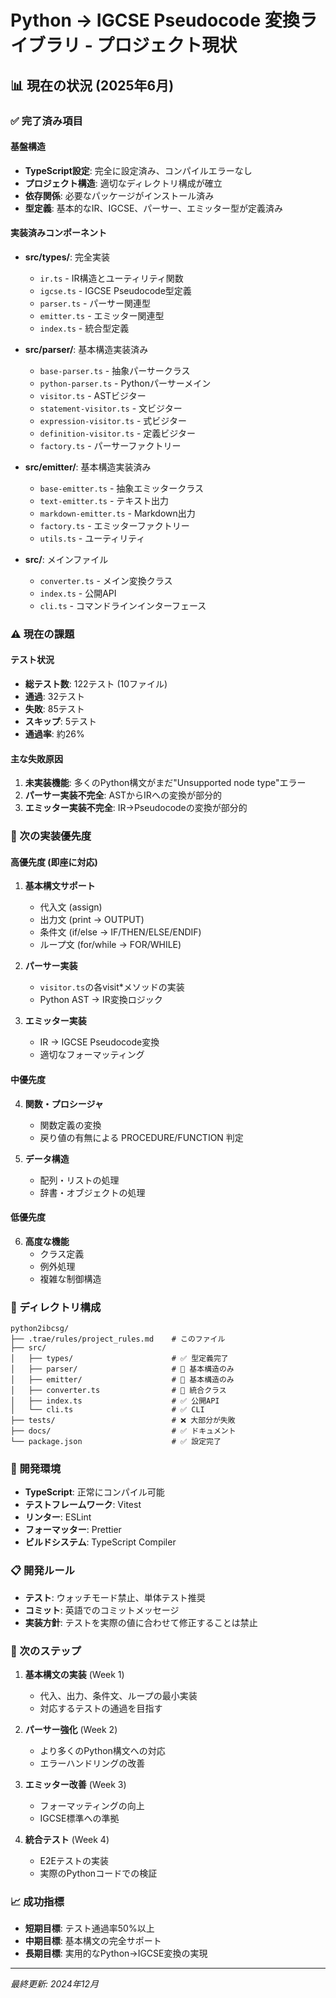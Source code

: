 # Python → IGCSE Pseudocode 変換ライブラリ - プロジェクト現状

## 📊 現在の状況 (2025年6月)

### ✅ 完了済み項目

#### 基盤構造
- **TypeScript設定**: 完全に設定済み、コンパイルエラーなし
- **プロジェクト構造**: 適切なディレクトリ構成が確立
- **依存関係**: 必要なパッケージがインストール済み
- **型定義**: 基本的なIR、IGCSE、パーサー、エミッター型が定義済み

#### 実装済みコンポーネント
- **src/types/**: 完全実装
  - `ir.ts` - IR構造とユーティリティ関数
  - `igcse.ts` - IGCSE Pseudocode型定義
  - `parser.ts` - パーサー関連型
  - `emitter.ts` - エミッター関連型
  - `index.ts` - 統合型定義

- **src/parser/**: 基本構造実装済み
  - `base-parser.ts` - 抽象パーサークラス
  - `python-parser.ts` - Pythonパーサーメイン
  - `visitor.ts` - ASTビジター
  - `statement-visitor.ts` - 文ビジター
  - `expression-visitor.ts` - 式ビジター
  - `definition-visitor.ts` - 定義ビジター
  - `factory.ts` - パーサーファクトリー

- **src/emitter/**: 基本構造実装済み
  - `base-emitter.ts` - 抽象エミッタークラス
  - `text-emitter.ts` - テキスト出力
  - `markdown-emitter.ts` - Markdown出力
  - `factory.ts` - エミッターファクトリー
  - `utils.ts` - ユーティリティ

- **src/**: メインファイル
  - `converter.ts` - メイン変換クラス
  - `index.ts` - 公開API
  - `cli.ts` - コマンドラインインターフェース

### ⚠️ 現在の課題

#### テスト状況
- **総テスト数**: 122テスト (10ファイル)
- **通過**: 32テスト
- **失敗**: 85テスト
- **スキップ**: 5テスト
- **通過率**: 約26%

#### 主な失敗原因
1. **未実装機能**: 多くのPython構文がまだ"Unsupported node type"エラー
2. **パーサー実装不完全**: ASTからIRへの変換が部分的
3. **エミッター実装不完全**: IR→Pseudocodeの変換が部分的

### 🎯 次の実装優先度

#### 高優先度 (即座に対応)
1. **基本構文サポート**
   - 代入文 (assign)
   - 出力文 (print → OUTPUT)
   - 条件文 (if/else → IF/THEN/ELSE/ENDIF)
   - ループ文 (for/while → FOR/WHILE)

2. **パーサー実装**
   - `visitor.ts`の各visit*メソッドの実装
   - Python AST → IR変換ロジック

3. **エミッター実装**
   - IR → IGCSE Pseudocode変換
   - 適切なフォーマッティング

#### 中優先度
4. **関数・プロシージャ**
   - 関数定義の変換
   - 戻り値の有無による PROCEDURE/FUNCTION 判定

5. **データ構造**
   - 配列・リストの処理
   - 辞書・オブジェクトの処理

#### 低優先度
6. **高度な機能**
   - クラス定義
   - 例外処理
   - 複雑な制御構造

### 📁 ディレクトリ構成

```
python2ibcsg/
├── .trae/rules/project_rules.md    # このファイル
├── src/
│   ├── types/                      # ✅ 型定義完了
│   ├── parser/                     # 🔄 基本構造のみ
│   ├── emitter/                    # 🔄 基本構造のみ
│   ├── converter.ts                # 🔄 統合クラス
│   ├── index.ts                    # ✅ 公開API
│   └── cli.ts                      # ✅ CLI
├── tests/                          # ❌ 大部分が失敗
├── docs/                           # ✅ ドキュメント
└── package.json                    # ✅ 設定完了
```

### 🔧 開発環境

- **TypeScript**: 正常にコンパイル可能
- **テストフレームワーク**: Vitest
- **リンター**: ESLint
- **フォーマッター**: Prettier
- **ビルドシステム**: TypeScript Compiler

### 📋 開発ルール

- **テスト**: ウォッチモード禁止、単体テスト推奨
- **コミット**: 英語でのコミットメッセージ
- **実装方針**: テストを実際の値に合わせて修正することは禁止

### 🎯 次のステップ

1. **基本構文の実装** (Week 1)
   - 代入、出力、条件文、ループの最小実装
   - 対応するテストの通過を目指す

2. **パーサー強化** (Week 2)
   - より多くのPython構文への対応
   - エラーハンドリングの改善

3. **エミッター改善** (Week 3)
   - フォーマッティングの向上
   - IGCSE標準への準拠

4. **統合テスト** (Week 4)
   - E2Eテストの実装
   - 実際のPythonコードでの検証

### 📈 成功指標

- **短期目標**: テスト通過率50%以上
- **中期目標**: 基本構文の完全サポート
- **長期目標**: 実用的なPython→IGCSE変換の実現

---

*最終更新: 2024年12月*